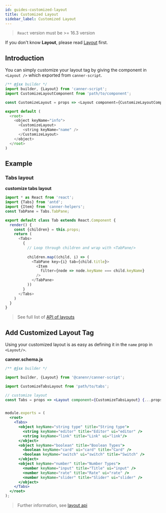 ```yaml
---
id: guides-customized-layout
title: Customized Layout
sidebar_label: Customized Layout
---
```


> `React` version must be >= 16.3 version

If you don't know **Layout**, please read [Layout](schema-layout-tags.md) first.

## Introduction

You can simply customize your layout tag by giving the component in `<Layout />` which exported from `canner-script`.

```js
/** @jsx builder */
import builder, {Layout} from 'canner-script';
import CustomizeLayoutComponent from 'path/to/component';

const CustomizeLayout = props => <Layout component={CustomizeLayoutComponent} {...props} />;

export default (
  <root>
    <object keyName="info">
      <CustomizeLayout>
        <string keyName="name" />
      </CustomizeLayout>
    </object>
  </root>
)
```

## Example

### Tabs layout
**customize tabs layout**
```js
import * as React from 'react';
import {Tabs} from 'antd';
import {Item} from 'canner-helpers';
const TabPane = Tabs.TabPane;

export default class Tab extends React.Component {
  render() {
    const {children} = this.props;
    return (
      <Tabs>
        {
          // Loop through children and wrap with <TabPane/>
          
          children.map((child, i) => (
            <TabPane key={i} tab={child.title}>
              <Item
                filter={node => node.keyName === child.keyName}
              />
            </TabPane>
          ))
        }
      </Tabs>
    )
  }
}
```

> See full list of [API of layouts](api-layout-components.md)

## Add Customized Layout Tag

Using your customized layout is as easy as defining it in the `name` prop in `<Layout/>`.

**canner.schema.js**
```jsx
/** @jsx builder */

import builder, {Layout} from '@canenr/canner-script';

import CustomizeTabsLayout from 'path/to/tabs';

// customize layout 
const Tabs = props => <Layout component={CustomizeTabsLayout} {...props} />;


module.exports = (
  <root>
    <Tabs>
      <object keyName="string type" title="String type">
        <string keyName="editor" title="Editor" ui="editor" />
        <string keyName="link" title="Link" ui="link"/>
      </object>
      <object keyName="boolean" title="Boolean Types">
        <boolean keyName="card" ui="card" title="Card" />
        <boolean keyName="switch" ui="switch" title="Switch" />
      </object>
      <object keyName="number" title="Number Types">
        <number keyName="input" title="Title" ui="input" />
        <number keyName="rate" title="Rate" ui="rate" />
        <number keyName="slider" title="Slider" ui="slider" />
      </object>
    </Tabs>
  </root>
);
```

> Further information, see [layout api](api-layouts.md)